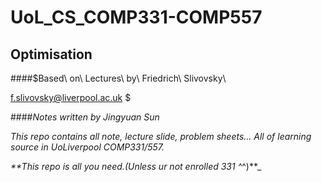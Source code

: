 # UoL_CS_COMP331-COMP557

## Optimisation

####$Based\ on\ Lectures\ by\ Friedrich\ Slivovsky\\

f.slivovsky@liverpool.ac.uk
$

####$Notes\ written\ by\ Jingyuan\ Sun$

_This repo contains all note, lecture slide, problem sheets... All of learning source in UoLiverpool COMP331/557._

_**This repo is all you need.(Unless ur not enrolled 331 ^_^)**_


